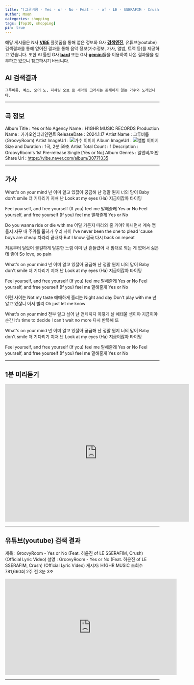 ```yaml
---
title: "[그루비룸 - Yes - or - No - Feat -  - of - LE - SSERAFIM - Crush] 가사 듣기 뮤비 정보"
author: Moon
categories: shopping
tags: [Top10, shopping]
pin: true
---
```


해당 게시물은 N사 [**VIBE**](https://vibe.naver.com/) 플랫폼을 통해 얻은 정보와 G사 [**검색엔진**](https://www.google.com), 유튜브(youtube) 검색결과를 통해 얻어진 결과를 통해 음악 정보(가수정보, 가사, 앨범, 트랙 등)를 제공하고 있습니다. 또한 AI 툴인 G사 [**bard**](https://bard.google.com/) 또는 G사 [**gemini**](https://blog.google/technology/ai/google-gemini-ai/)들을 이용하여 나온 결과물을 첨부하고 있으니 참고하시기 바랍니다.



## AI 검색결과
    그루비룸, 예스, 오어 노, 피쳐링 오브 르 세라핌 크러시는 존재하지 않는 가수와 노래입니다.

---
## 곡 정보
Album Title : Yes or No
Agency Name : H1GHR MUSIC RECORDS
Production Name : 카카오엔터테인먼트
ReleaseDate : 2024.1.17
Artist Name : 그루비룸(GroovyRoom)
Artist ImageUrl : 
![가수 이미지](https://musicmeta-phinf.pstatic.net/artist/000/376/376041.jpg?type=r300&v=20240116152119)
Album ImageUrl : 
![앨범 이미지](https://musicmeta-phinf.pstatic.net/album/030/771/30771335.jpg?type=r480Fll&v=20240116165333)
Size and Duration : 1곡, 2분 59초
Artist Total Count : 1
Description : GroovyRoom's 1st Pre-release Single [Yes or No]
Album Genres : 알앤비/어반
Share Url : https://vibe.naver.com/album/30771335

---
## 가사
What's on your mind
넌 이미 알고 있잖아
궁금해 난
정말 뭔지 너의 맘이
Baby don't smile
더 기다리기 지쳐 난
Look at my eyes
(Ha) 지금이잖아 타이밍

Feel yourself, and free yourself
(If you) feel me
말해줄래 Yes or No
Feel yourself, and free yourself
(If you) feel me
말해줄게 Yes or No

Do you wanna ride or die with me
어딜 가든지 따라와 줄 거야?
아니면서 계속 맴돌지
자꾸 내 주위를 좁혀가 우리 사이
I've never been the one to plead 'cause boys are cheap
차라리 끝내자
But I know 결국 다시 back on repeat

처음부터 달랐어 불길하게 달콤한 느낌
이미 난 흔들렸어
내 맘대로 되는 게 없어서 싫은데 좋아
So love, so pain

What's on your mind
넌 이미 알고 있잖아
궁금해 난
정말 뭔지 너의 맘이
Baby don't smile
더 기다리기 지쳐 난
Look at my eyes
(Ha) 지금이잖아 타이밍

Feel yourself, and free yourself
(If you) feel me
말해줄래 Yes or No
Feel yourself, and free yourself
(If you) feel me
말해줄게 Yes or No

이런 사이는 Not my taste
애매하게 흘리는 Night and day
Don't play with me 넌 알고 있잖니
어서 빨리 Oh just let me know

What's on your mind
전부 알고 싶어 난
언제까지 이렇게 날
애태울 셈이야
지금이야 순간 It's time to decide
I can't wait no more
다시 반복해 또

What's on your mind
넌 이미 알고 있잖아
궁금해 난
정말 뭔지 너의 맘이
Baby don't smile
더 기다리기 지쳐 난
Look at my eyes
(Ha) 지금이잖아 타이밍

Feel yourself, and free yourself
(If you) feel me
말해줄래 Yes or No
Feel yourself, and free yourself
(If you) feel me
말해줄게 Yes or No

---
## 1분 미리듣기
<iframe src="https://vibe.naver.com/embed/album/30771335?width=600&amp;height=450&amp;isPC=true&amp;autoPlay=false" id="__vibe_embed" width="600" height="450" frameborder="no" scrolling="no" allowfullscreen=""></iframe>

---
## 유튜브(youtube) 검색 결과
제목 : GroovyRoom - Yes or No (Feat. 허윤진 of LE SSERAFIM, Crush) (Official Lyric Video)
설명 : GroovyRoom - Yes or No (Feat. 허윤진 of LE SSERAFIM, Crush) (Official Lyric Video) 게시자: H1GHR MUSIC 조회수 781,660회 2주 전 3분 3초
<iframe width="560" height="315" src="https://www.youtube.com/embed/zZwFi86zIZM" frameborder="0" allow="accelerometer; autoplay; encrypted-media; gyroscope; picture-in-picture" allowfullscreen></iframe>

---
